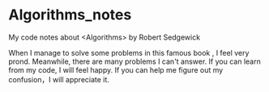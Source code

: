 # Algorithms_notes
My code notes about  &lt;Algorithms> by Robert Sedgewick

When I manage to solve some problems in this famous book , I feel very prond. 
Meanwhile, there are many problems I can't answer.
If you can learn from my code, I will feel happy.
If you can help me figure out my confusion，I will appreciate it.

